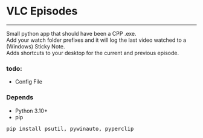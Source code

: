 # VLC Episodes
---
Small python app that should have been a CPP .exe.</br>
Add your watch folder prefixes and it will log the last video watched to a (Windows) Sticky Note.</br>
Adds shortcuts to your desktop for the current and previous episode.</br>


### todo:
- Config File

### Depends
- Python 3.10+
- pip
<pre>pip install psutil, pywinauto, pyperclip</pre>
